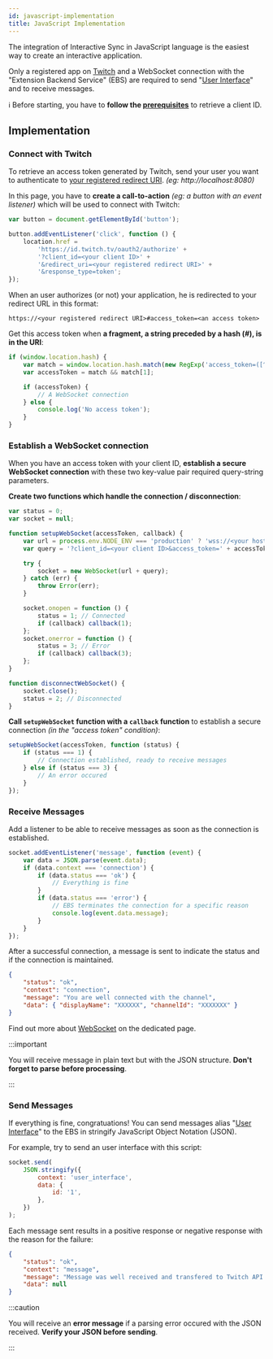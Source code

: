 ```yaml
---
id: javascript-implementation
title: JavaScript Implementation
---
```


The integration of Interactive Sync in JavaScript language is the easiest way to create an interactive application.

Only a registered app on [Twitch](https://dev.twitch.tv/console/apps/create) and a WebSocket connection with the "Extension Backend Service" (EBS) are required to send "[User Interface](/docs/getting-started/create-ui)" and to receive messages.

ℹ️ Before starting, you have to **follow the [prerequisites](/docs/getting-started/registering-your-application)** to retrieve a client ID.

## Implementation

### Connect with Twitch

To retrieve an access token generated by Twitch, send your user you want to authenticate to [your registered redirect URI](/docs/getting-started/registering-your-application#register). _(eg: http://localhost:8080)_

In this page, you have to **create a call-to-action** _(eg: a button with an event listener)_ which will be used to connect with Twitch:

```javascript
var button = document.getElementById('button');

button.addEventListener('click', function () {
    location.href =
        'https://id.twitch.tv/oauth2/authorize' +
        '?client_id=<your client ID>' +
        '&redirect_uri=<your registered redirect URI>' +
        '&response_type=token';
});
```

When an user authorizes (or not) your application, he is redirected to your redirect URL in this format:

```vim
https://<your registered redirect URI>#access_token=<an access token>
```

Get this access token when **a fragment, a string preceded by a hash (#), is in the URI**:

```javascript
if (window.location.hash) {
    var match = window.location.hash.match(new RegExp('access_token=([^&]*)'));
    var accessToken = match && match[1];

    if (accessToken) {
        // A WebSocket connection
    } else {
        console.log('No access token');
    }
}
```

### Establish a WebSocket connection

When you have an access token with your client ID, **establish a secure WebSocket connection** with these two key-value pair required query-string parameters.

**Create two functions which handle the connection / disconnection**:

```javascript
var status = 0;
var socket = null;

function setupWebSocket(accessToken, callback) {
    var url = process.env.NODE_ENV === 'production' ? 'wss://<your host>' : 'ws://localhost:8081/';
    var query = '?client_id=<your client ID>&access_token=' + accessToken;

    try {
        socket = new WebSocket(url + query);
    } catch (err) {
        throw Error(err);
    }

    socket.onopen = function () {
        status = 1; // Connected
        if (callback) callback(1);
    };
    socket.onerror = function () {
        status = 3; // Error
        if (callback) callback(3);
    };
}

function disconnectWebSocket() {
    socket.close();
    status = 2; // Disconnected
}
```

**Call `setupWebSocket` function with a `callback` function** to establish a secure connection _(in the "access token" condition)_:

```javascript
setupWebSocket(accessToken, function (status) {
    if (status === 1) {
        // Connection established, ready to receive messages
    } else if (status === 3) {
        // An error occured
    }
});
```

### Receive Messages

Add a listener to be able to receive messages as soon as the connection is established.

```javascript
socket.addEventListener('message', function (event) {
    var data = JSON.parse(event.data);
    if (data.context === 'connection') {
        if (data.status === 'ok') {
            // Everything is fine
        }
        if (data.status === 'error') {
            // EBS terminates the connection for a specific reason
            console.log(event.data.message);
        }
    }
});
```

After a successful connection, a message is sent to indicate the status and if the connection is maintained.

```json
{
    "status": "ok",
    "context": "connection",
    "message": "You are well connected with the channel",
    "data": { "displayName": "XXXXXX", "channelId": "XXXXXXX" }
}
```

Find out more about [WebSocket](/docs/websocket) on the dedicated page.

:::important

You will receive message in plain text but with the JSON structure. **Don't forget to parse before processing**.

:::

### Send Messages

If everything is fine, congratuations! You can send messages alias "[User Interface](/docs/user-interface/root)" to the EBS in stringify JavaScript Object Notation (JSON).

For example, try to send an user interface with this script:

```javascript
socket.send(
    JSON.stringify({
        context: 'user_interface',
        data: {
            id: '1',
        },
    })
);
```

Each message sent results in a positive response or negative response with the reason for the failure:

```json
{
    "status": "ok",
    "context": "message",
    "message": "Message was well received and transfered to Twitch API.",
    "data": null
}
```

:::caution

You will receive an **error message** if a parsing error occured with the JSON received. **Verify your JSON before sending**.

:::

